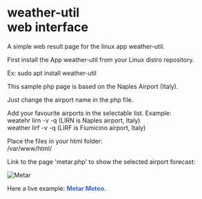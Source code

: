 # weather-util<br>web interface
<style>
  a {
    color: #3366cc; /* Cambia il colore del testo del link */
    text-decoration: none; /* Rimuove il sottolineato di default */
    font-weight: bold; /* Rende il testo in grassetto */
  }

  a:hover {
    text-decoration: none; 
  }
</style>
A simple web result page for the linux app weather-util.

First install the App weather-util from your Linux distro repository.

Ex:
sudo apt install weather-util

This sample php page is based on the Naples Airport (Italy).

Just change the airport name in the php file.

Add your favourite airports in the selectable list.
Example:<br>
weatehr lirn -v -q (LIRN is Naples airport, Italy) <br> weather lirf -v -q (LIRF is Fiumicino airport, Italy)

Place the files in your html folder:<br>
/var/www/html/

Link to the page 'metar.php' to show the selected airport forecast:

![Metar](https://user-images.githubusercontent.com/57049017/233770868-6e9f1caa-9551-4520-83c8-de101149dc9b.png)

Here a live example:
<a href="http://metarmeteo.hostinggratis.it/" target="_blank">Metar Meteo</a>.
